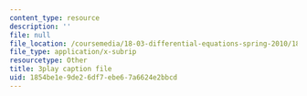 ```yaml
---
content_type: resource
description: ''
file: null
file_location: /coursemedia/18-03-differential-equations-spring-2010/1854be1e9de26df7ebe67a6624e2bbcd_2SuTN8rpe4I.srt
file_type: application/x-subrip
resourcetype: Other
title: 3play caption file
uid: 1854be1e-9de2-6df7-ebe6-7a6624e2bbcd
---
```

